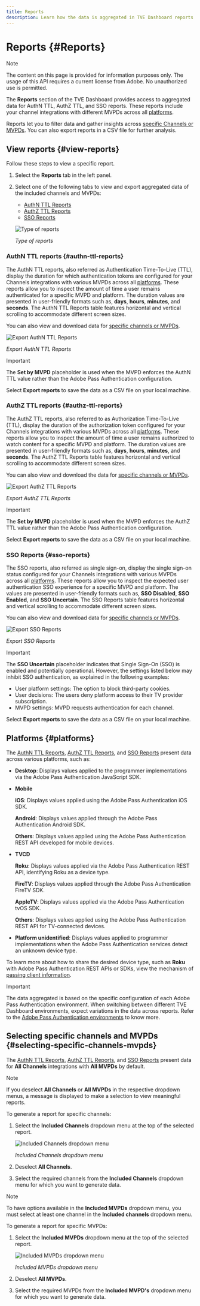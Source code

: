 ```yaml
---
title: Reports
description: Learn how the data is aggregated in TVE Dashboard reports.
---
```

# Reports {#Reports}

>[!NOTE]
>
>The content on this page is provided for information purposes only. The usage of this API requires a current license from Adobe. No unauthorized use is permitted.

The **Reports** section of the TVE Dashboard provides access to aggregated data for AuthN TTL, AuthZ TTL, and SSO reports. These reports include your channel integrations with different MVPDs across all [platforms](#platforms).

Reports let you to filter data and gather insights across [specific Channels or MVPDs](#selecting-specific-channels-mvpds). You can also export reports in a CSV file for further analysis.

## View reports {#view-reports}

Follow these steps to view a specific report.

1. Select the **Reports** tab in the left panel.
1. Select one of the following tabs to view and export aggregated data of the included channels and MVPDs:
   * [AuthN TTL Reports](#authn-ttl-reports)
   * [AuthZ TTL Reports](#authz-ttl-reports)
   * [SSO Reports](#sso-reports)

   ![Type of reports](assets/type-of-reports.png)

   *Type of reports*

### AuthN TTL reports {#authn-ttl-reports}

The AuthN TTL reports, also referred as Authentication Time-To-Live (TTL), display the duration for which authentication tokens are configured for your Channels integrations with various MVPDs across all [platforms](#platforms). These reports allow you to inspect the amount of time a user remains authenticated for a specific MVPD and platform. The duration values are presented in user-friendly formats such as, **days**, **hours**, **minutes**, and **seconds**. The AuthN TTL Reports table features horizontal and vertical scrolling to accommodate different screen sizes.

You can also view and download data for [specific channels or MVPDs](#selecting-specific-channels-mvpds).

![Export AuthN TTL Reports](assets/authn-ttl-reports.png)

*Export AuthN TTL Reports*

>[!IMPORTANT]
>
> The **Set by MVPD** placeholder is used when the MVPD enforces the AuthN TTL value rather than the Adobe Pass Authentication configuration.

Select **Export reports** to save the data as a CSV file on your local machine.

### AuthZ TTL reports {#authz-ttl-reports}

The AuthZ TTL reports, also referred to as Authorization Time-To-Live (TTL), display the duration of the authorization token configured for your Channels integrations with various MVPDs across all [platforms](#platforms). These reports allow you to inspect the amount of time a user remains authorized to watch content for a specific MVPD and platform. The duration values are presented in user-friendly formats such as, **days**, **hours**, **minutes**, and **seconds**. The AuthZ TTL Reports table features horizontal and vertical scrolling to accommodate different screen sizes.

You can also view and download the data for [specific channels or MVPDs](#selecting-specific-channels-mvpds).

![Export AuthZ TTL Reports](assets/authz-ttl-reports.png)

*Export AuthZ TTL Reports*

>[!IMPORTANT]
>
> The **Set by MVPD** placeholder is used when the MVPD enforces the AuthZ TTL value rather than the Adobe Pass Authentication configuration.

Select **Export reports** to save the data as a CSV file on your local machine. 

### SSO Reports {#sso-reports}

The SSO reports, also referred as single sign-on, display the single sign-on status configured for your Channels integrations with various MVPDs across all [platforms](#platforms). These reports allow you to inspect the expected user authentication SSO experience for a specific MVPD and platform. The values are presented in user-friendly formats such as, **SSO Disabled**, **SSO Enabled**, and **SSO Uncertain**. The SSO Reports table features horizontal and vertical scrolling to accommodate different screen sizes.

You can also view and download data for [specific channels or MVPDs](#selecting-specific-channels-mvpds).

![Export SSO Reports](assets/sso-reports.png)

*Export SSO Reports*

>[!IMPORTANT]
>
> The **SSO Uncertain** placeholder indicates that Single Sign-On (SSO) is enabled and potentially operational. However, the settings listed below may inhibit SSO authentication, as explained in the following examples:
>
> * User platform settings: The option to block third-party cookies.
> * User decisions: The users deny platform access to their TV provider subscription.
> * MVPD settings: MVPD requests authentication for each channel.

Select **Export reports** to save the data as a CSV file on your local machine.

## Platforms {#platforms}

The [AuthN TTL Reports](#authn-ttl-reports), [AuthZ TTL Reports](#authz-ttl-reports), and [SSO Reports](#sso-reports) present data across various platforms, such as:

* **Desktop**: Displays values applied to the programmer implementations via the Adobe Pass Authentication JavaScript SDK.

* **Mobile** 

   **iOS**: Displays values applied using the Adobe Pass Authentication iOS SDK.

   **Android**: Displays values applied through the Adobe Pass Authentication Android SDK.

   **Others**: Displays values applied using the Adobe Pass Authentication REST API developed for mobile devices.

* **TVCD**

   **Roku**: Displays values applied via the Adobe Pass Authentication REST API, identifying Roku as a device type.

   **FireTV**: Displays values applied through the Adobe Pass Authentication FireTV SDK.

   **AppleTV**: Displays values applied via the Adobe Pass Authentication tvOS SDK.

   **Others**: Displays values applied using the Adobe Pass Authentication REST API for TV-connected devices.

* **Platform unidentified**: Displays values applied to programmer implementations when the Adobe Pass Authentication services detect an unknown device type.

To learn more about how to share the desired device type, such as **Roku** with Adobe Pass Authentication REST APIs or SDKs, view the mechanism of [passing client information](/help/authentication/passing-client-information-device-connection-and-application.md).

>[!IMPORTANT]
>
> The data aggregated is based on the specific configuration of each Adobe Pass Authentication environment. When switching between different TVE Dashboard environments, expect variations in the data across reports. Refer to the [Adobe Pass Authentication environments](/help/authentication/tve-dashboard-environments.md) to know more. 

## Selecting specific channels and MVPDs {#selecting-specific-channels-mvpds} 

The [AuthN TTL Reports](#authn-ttl-reports), [AuthZ TTL Reports](#authz-ttl-reports), and [SSO Reports](#sso-reports) present data for **All Channels** integrations with **All MVPDs** by default.

>[!NOTE]
>
> If you deselect **All Channels** or **All MVPDs** in the respective dropdown menus, a message is displayed to make a selection to view meaningful reports.

To generate a report for specific channels:

1. Select the **Included Channels** dropdown menu at the top of the selected report.

   ![Included Channels dropdown menu](assets/include-channels.png)

   *Included Channels dropdown menu*

1. Deselect **All Channels**.
1. Select the required channels from the **Included Channels** dropdown menu for which you want to generate data.

>[!NOTE]
>
> To have options available in the **Included MVPDs** dropdown menu, you must select at least one channel in the **Included channels** dropdown menu.

To generate a report for specific MVPDs:

1. Select the **Included MVPDs** dropdown menu at the top of the selected report.

   ![Included MVPDs dropdown menu](assets/include-mvpds.png)

   *Included MVPDs dropdown menu*

1. Deselect **All MVPDs**.
1. Select the required MVPDs from the **Included MVPD's** dropdown menu for which you want to generate data.
